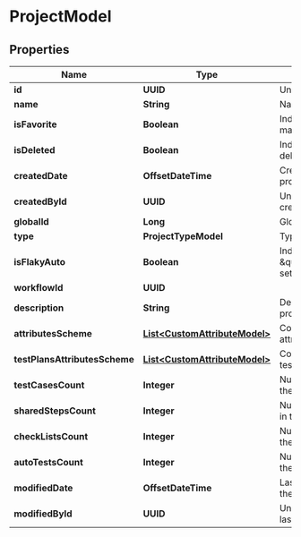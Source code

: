 

# ProjectModel


## Properties

| Name | Type | Description | Notes |
|------------ | ------------- | ------------- | -------------|
|**id** | **UUID** | Unique ID of the project |  |
|**name** | **String** | Name of the project |  |
|**isFavorite** | **Boolean** | Indicates if the project is marked as favorite |  |
|**isDeleted** | **Boolean** | Indicates if the project is deleted |  |
|**createdDate** | **OffsetDateTime** | Creation date of the project |  |
|**createdById** | **UUID** | Unique ID of the project creator |  |
|**globalId** | **Long** | Global ID of the project |  |
|**type** | **ProjectTypeModel** | Type of the project |  |
|**isFlakyAuto** | **Boolean** | Indicates if the status \&quot;Flaky/Stable\&quot; sets automatically |  |
|**workflowId** | **UUID** |  |  |
|**description** | **String** | Description of the project |  [optional] |
|**attributesScheme** | [**List&lt;CustomAttributeModel&gt;**](CustomAttributeModel.md) | Collection of the project attributes |  [optional] |
|**testPlansAttributesScheme** | [**List&lt;CustomAttributeModel&gt;**](CustomAttributeModel.md) | Collection of the project test plans attributes |  [optional] |
|**testCasesCount** | **Integer** | Number of test cases in the project |  [optional] |
|**sharedStepsCount** | **Integer** | Number of shared steps in the project |  [optional] |
|**checkListsCount** | **Integer** | Number of checklists in the project |  [optional] |
|**autoTestsCount** | **Integer** | Number of autotests in the project |  [optional] |
|**modifiedDate** | **OffsetDateTime** | Last modification date of the project |  [optional] |
|**modifiedById** | **UUID** | Unique ID of the project last editor |  [optional] |




